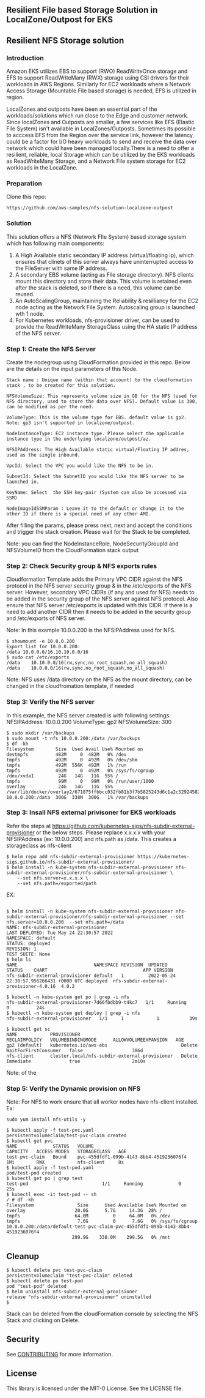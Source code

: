 
## Resilient File based Storage Solution in LocalZone/Outpost for EKS

## Resilient NFS Storage solution

### Introduction

Amazon EKS utilizes EBS to support (RWO) ReadWriteOnce storage and EFS to support ReadWriteMany (RWX) storage using CSI drivers for their workloads in AWS Regions. 
Similarly for EC2 workloads where a Network Access Storage (Mountable File based storage) is needed, EFS is utilized in region.

LocalZones and outposts have been an essential part of the workloads/solutions which run close to the Edge and customer network. Since localZones and Outposts are smaller, a few services like EFS (Elastic File System) isn't available in LocalZones/Outposts. Sometimes its possible to acccess EFS from the Region over the service link, however the latency, could be a factor for I/O heavy workloads to send and receive the data over network which could have been managed locally.There is a need to offer a resilient, reliable, local Storage which can be  utilized by the EKS workloads as ReadWriteMany Storage, and a Network File system storage for EC2 workloads in the LocalZone.

###  Preparation 


Clone this repo:

```
https://github.com/aws-samples/nfs-solution-localzone-outpost
```

###  Solution

This solution offers a NFS (Network FIle System) based storage system which has following main components:

1. A High Available static secondary IP address (virtual/floating ip), which ensures that clinets of this server always have uninterrupted access to the FileServer with same IP address.
2. A secondary EBS volume (acting as File storage directory). NFS clients mount this directory and store their data. This volume is retained even after the stack is deleted, so if there is a need, this volume can be reused. 
3. An AutoScalingGroup, maintaining the Reliability & resilliancy for the EC2 node acting as the Network File System. Autoscaling group is launched wth 1 node. 
4. For Kubernetes workloads, nfs-provisioner driver, can be used to provide the ReadWriteMany StorageClass using the HA static IP address of the NFS server.


###  Step 1: Create the NFS Server

Create the nodegroup using CloudFormation provided in this repo. Below are the details on the input parameters of this Node.

    Stack name : Unique name (within that account) to the cloudformation stack , to be created for this solution.

    NFSVolumeSize: This represents volume size in GB for the NFS (used for NFS directory, used to store the data over NFS). Default value is 300, can be modified as per the need.

    VolumeType: This is the volume type for EBS. default value is gp2. Note: gp3 isn't supported in localzone/outpost.

    NodeInstanceType: EC2 instance type. Please select the applicable instance type in the underlying localzone/outpost/az.

    NFSIPAddress: The High Available static virtual/Floating IP addres, used as the single inbound. 

    VpcId: Select the VPC you would like the NFS to be in.

    SubnetId: Select the SubnetID you would like the NFS server to be launched in.

    KeyName: Select  the SSH key-pair (System can also be accessed via SSM)

    NodeImageIdSSMParam : Leave it to the default or change it to the other ID if there is a special need of any other AMI. 


After filling the params, please press next, next and accept the conditions and trigger the stack creation. 
Please wait for the Stack to be completed.

Note: you can find the NodeInstanceRole, NodeSecurityGroupId and NFSVolumeID from the CloudFormation stack output

### Step 2: Check Security group & NFS exports rules

Cloudformation Template adds the Primary VPC CIDR against the NFS protocol in the NFS server security group & in the /etc/exports of the NFS server.
However, secondary VPC CIDRs (if any and used for NFS) needs to be added in the security group of the NFS server against NFS protocol. Also ensure that NFS server /etc/exports is updated with this CIDR. If there is a need to
add another CIDR then it needs to be added in the security group and /etc/exports of NFS server.

Note: In this example 10.0.0.200 is the NFSIPAddress used for NFS.

```
$ showmount -e 10.0.0.200
Export list for 10.0.0.200:
/data 10.0.0.0/16,10.10.0.0/16
$ sudo cat /etc/exports
/data    10.10.0.0/16(rw,sync,no_root_squash,no_all_squash)
/data    10.0.0.0/16(rw,sync,no_root_squash,no_all_squash)
```

Note: NFS uses /data directory on the NFS as the mount directory, can be changed in the cloudfromation template, if needed


### Step 3: Verify the NFS server

In this example, the NFS server created is with following settings:
NFSIPAddress: 10.0.0.200
VolumeType: gp2
NFSVolumeSize: 300

```
$ sudo mkdir /var/backups
$ sudo mount -t nfs 10.0.0.200:/data /var/backups
$ df -kh
Filesystem        Size  Used Avail Use% Mounted on
devtmpfs          482M     0  482M   0% /dev
tmpfs             492M     0  492M   0% /dev/shm
tmpfs             492M  556K  492M   1% /run
tmpfs             492M     0  492M   0% /sys/fs/cgroup
/dev/xvda1         24G   14G   11G  55% /
tmpfs              99M     0   99M   0% /run/user/1000
overlay            24G   14G   11G  55% /var/lib/docker/overlay2/671875ffbbcc032fb81b3f7b5825243d6c1a2c52924582cd12081a1c7f095de6/merged
10.0.0.200:/data  300G  338M  300G   1% /var/backups
```

### Step 3: Insall NFS external privisoner for EKS workloads

Refer the steps at https://github.com/kubernetes-sigs/nfs-subdir-external-provisioner or the below steps. Please replace x.x.x.x with your NFSIPAddress
(ex: 10.0.0.200)  and nfs.path as /data. This creates a storageclass as nfs-client

```
$ helm repo add nfs-subdir-external-provisioner https://kubernetes-sigs.github.io/nfs-subdir-external-provisioner/
$ helm install -n kube-system nfs-subdir-external-provisioner nfs-subdir-external-provisioner/nfs-subdir-external-provisioner \
    --set nfs.server=x.x.x.x \
    --set nfs.path=/exported/path
```

EX:
```

$ helm install -n kube-system nfs-subdir-external-provisioner nfs-subdir-external-provisioner/nfs-subdir-external-provisioner --set nfs.server=10.0.0.200  --set nfs.path=/data
NAME: nfs-subdir-external-provisioner
LAST DEPLOYED: Tue May 24 22:30:57 2022
NAMESPACE: default
STATUS: deployed
REVISION: 1
TEST SUITE: None
$ helm ls
NAME                            NAMESPACE REVISION  UPDATED                                 STATUS    CHART                                   APP VERSION
nfs-subdir-external-provisioner default   1         2022-05-24 22:30:57.956266431 +0000 UTC deployed  nfs-subdir-external-provisioner-4.0.16  4.0.2

$ kubectl -n kube-system get po | grep -i nfs
nfs-subdir-external-provisioner-7d66fbdbb9-t4kc7   1/1     Running             0          24s
$ kubectl -n kube-system get deploy | grep -i nfs
nfs-subdir-external-provisioner   1/1     1            1           39s

$ kubectl get sc
NAME            PROVISIONER                                     RECLAIMPOLICY   VOLUMEBINDINGMODE      ALLOWVOLUMEEXPANSION   AGE
gp2 (default)   kubernetes.io/aws-ebs                           Delete          WaitForFirstConsumer   false                  386d
nfs-client      cluster.local/nfs-subdir-external-provisioner   Delete          Immediate              true                   2m10s
```

Note: of the 

### Step 5: Verify the Dynamic provision on NFS

Note: For NFS to work ensure that all worker nodes have nfs-client installed. Ex: 

```
sudo yum install nfs-utils -y
```

```
$ kubectl apply -f test-pvc.yaml
persistentvolumeclaim/test-pvc-claim created
$ kubectl get pvc
NAME             STATUS   VOLUME                                     CAPACITY   ACCESS MODES   STORAGECLASS   AGE
test-pvc-claim   Bound    pvc-455dfdf1-099b-4143-8bb4-4519236076f4   1Mi        RWX            nfs-client     8s
$ kubectl apply -f test-pod.yaml
pod/test-pod created
$ kubectl get po | grep test
test-pod                           1/1     Running             0          25s
$ kubectl exec -it test-pod -- sh
/ # df -kh
Filesystem                Size      Used Available Use% Mounted on
overlay                  20.0G      5.7G     14.3G  28% /
tmpfs                    64.0M         0     64.0M   0% /dev
tmpfs                     7.6G         0      7.6G   0% /sys/fs/cgroup
10.0.0.200:/data/default-test-pvc-claim-pvc-455dfdf1-099b-4143-8bb4-4519236076f4
                        299.9G    338.0M    299.5G   0% /mnt
```


## Cleanup

```
$ kubectl delete pvc test-pvc-claim
persistentvolumeclaim "test-pvc-claim" deleted
$ kubectl delete po test-pod
pod "test-pod" deleted
$ helm uninstall nfs-subdir-external-provisioner
release "nfs-subdir-external-provisioner" uninstalled
$ 
```
Stack can be deleted from the cloudFormation console by selecting the NFS Stack and clicking on Delete.

## Security

See [CONTRIBUTING](CONTRIBUTING.md#security-issue-notifications) for more information.

## License

This library is licensed under the MIT-0 License. See the LICENSE file.
